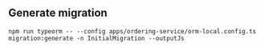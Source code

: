 ## Generate migration

```
npm run typeorm -- --config apps/ordering-service/orm-local.config.ts migration:generate -n InitialMigration --outputJs
```
